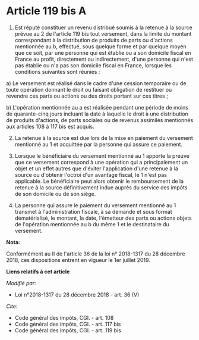 # Article 119 bis A

1. Est réputé constituer un revenu distribué soumis à la retenue à la source prévue au 2 de l'article 119 bis tout versement,
dans la limite du montant correspondant à la distribution de produits de parts ou d'actions mentionnée au b, effectué, sous
quelque forme et par quelque moyen que ce soit, par une personne qui est établie ou a son domicile fiscal en France au
profit, directement ou indirectement, d'une personne qui n'est pas établie ou n'a pas son domicile fiscal en France, lorsque
les conditions suivantes sont réunies : 

a) Le versement est réalisé dans le cadre d'une cession temporaire ou de toute opération donnant le droit ou faisant
obligation de restituer ou revendre ces parts ou actions ou des droits portant sur ces titres ; 

b) L'opération mentionnée au a est réalisée pendant une période de moins de quarante-cinq jours incluant la date à laquelle
le droit à une distribution de produits d'actions, de parts sociales ou de revenus assimilés mentionnés aux articles 108 à
117 bis est acquis. 

2. La retenue à la source est due lors de la mise en paiement du versement mentionné au 1 et acquittée par la personne qui
assure ce paiement. 

3. Lorsque le bénéficiaire du versement mentionné au 1 apporte la preuve que ce versement correspond à une opération qui a
principalement un objet et un effet autres que d'éviter l'application d'une retenue à la source ou d'obtenir l'octroi d'un
avantage fiscal, le 1 n'est pas applicable. Le bénéficiaire peut alors obtenir le remboursement de la retenue à la source
définitivement indue auprès du service des impôts de son domicile ou de son siège. 

4. La personne qui assure le paiement du versement mentionné au 1 transmet à l'administration fiscale, à sa demande et sous
format dématérialisé, le montant, la date, l'émetteur des parts ou actions objets de l'opération mentionnée au b du même 1 et
le destinataire du versement.

**Nota:**

Conformément au II de l'article 36 de la loi n° 2018-1317 du 28 décembre 2018, ces dispositions entrent en vigueur le 1er
juillet 2019.

**Liens relatifs à cet article**

_Modifié par_:

  - Loi n°2018-1317 du 28 décembre 2018 - art. 36 (V)

_Cite_:

  - Code général des impôts, CGI. - art. 108
  - Code général des impôts, CGI. - art. 117 bis
  - Code général des impôts, CGI. - art. 119 bis
